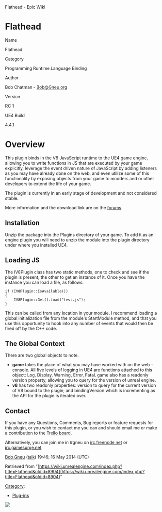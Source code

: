 Flathead - Epic Wiki                    

Flathead
========

  

Name

Flathead

Category

Programming Runtime.Language Binding

Author

Bob Chatman - Bob@Gneu.org

Version

RC 1

UE4 Build

4.4.1

Overview
========

This plugin binds in the V8 JavaScript runtime to the UE4 game engine, allowing you to write functions in JS that are executed by your game explicitly, leverage the event driven nature of JavaScript by adding listeners as you may have already done on the web, and even utilize some of this functionality by exposing objects from your game to modders and or other developers to extend the life of your game.

The plugin is currently in an early stage of development and not considered stable.

More information and the download link are on the [forums](https://forums.unrealengine.com/showthread.php?254-Linking-V8-(JavaScript)-to-UE4).

Installation
------------

Unzip the package into the Plugins directory of your game. To add it as an engine plugin you will need to unzip the module into the plugin directory under where you installed UE4.

Loading JS
----------

The IV8Plugin class has two static methods, one to check and see if the plugin is present, the other to get an instance of it. Once you have the instance you can load a file, as follows:

    if (IV8Plugin::IsAvailable())
    {
        IV8Plugin::Get().Load("test.js");
    }

This can be called from any location in your module. I recommend loading a global initialization file from the module's StartModule method, and that you use this opportunity to hook into any number of events that would then be fired off by the C++ code.

The Global Context
------------------

There are two global objects to note.

*   **game** takes the place of what you may have worked with on the web - console. All five levels of logging in UE4 are functions attached to this object: Log, Display, Warning, Error, Fatal. game also has a readonly version property, allowing you to query for the version of unreal engine.
*   **v8** has two readonly properties: version to query for the current version of V8 bound to the plugin; and bindingVersion which is incrementing as the API for the plugin is iterated over.

Contact
-------

If you have any Questions, Comments, Bug reports or feature requests for this plugin, or you wish to contact me you can and should email me or make a contribution to the [Trello board](https://trello.com/b/pV2sCkLo/v8-plugin-ue4).

Alternatively, you can join me in #gneu on [irc.freenode.net](irc://irc.freenode.net/gneu) or [irc.gamesurge.net](irc://irc.gamesurge.net/gneu)

[Bob Gneu](/User:Bob_Gneu "User:Bob Gneu") ([talk](/index.php?title=User_talk:Bob_Gneu&action=edit&redlink=1 "User talk:Bob Gneu (page does not exist)")) 19:49, 16 May 2014 (UTC)

Retrieved from "[https://wiki.unrealengine.com/index.php?title=Flathead&oldid=8904](https://wiki.unrealengine.com/index.php?title=Flathead&oldid=8904)"

[Category](/Special:Categories "Special:Categories"):

*   [Plug-ins](/Category:Plug-ins "Category:Plug-ins")

  ![](https://tracking.unrealengine.com/track.png)